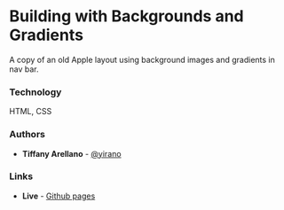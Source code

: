 # Building with Backgrounds and Gradients

A copy of an old Apple layout using background images and gradients in nav bar. 

### Technology

HTML, CSS

### Authors

- **Tiffany Arellano** - [@yirano](https://github.com/yirano)

### Links

- **Live** - [Github pages](https://yirano.github.io/mv-04-htmlcss-apple/src)
